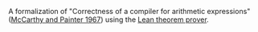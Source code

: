 A formalization of "Correctness of a compiler for arithmetic expressions"
([McCarthy and Painter 1967]) using the [Lean theorem prover].

[McCarthy and Painter 1967]: http://jmc.stanford.edu/articles/mcpain/mcpain.pdf
[Lean theorem prover]: https://leanprover-community.github.io/
